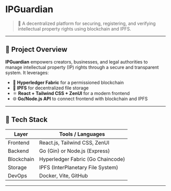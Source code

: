 # IPGuardian

> 🔐 A decentralized platform for securing, registering, and verifying intellectual property rights using blockchain and IPFS.

---

## 🚀 Project Overview

**IPGuardian** empowers creators, businesses, and legal authorities to manage intellectual property (IP) rights through a secure and transparent system. It leverages:

- 🧱 **Hyperledger Fabric** for a permissioned blockchain
- 📁 **IPFS** for decentralized file storage
- ⚛️ **React + Tailwind CSS + ZenUI** for a modern frontend
- 🌐 **Go/Node.js API** to connect frontend with blockchain and IPFS

---

## 🎨 Tech Stack

| Layer         | Tools / Languages                      |
|---------------|-----------------------------------------|
| Frontend      | React.js, Tailwind CSS, ZenUI           |
| Backend       | Go (Gin) or Node.js (Express)           |
| Blockchain    | Hyperledger Fabric (Go Chaincode)       |
| Storage       | IPFS (InterPlanetary File System)       |
| DevOps        | Docker, Vite, GitHub                    |

---

